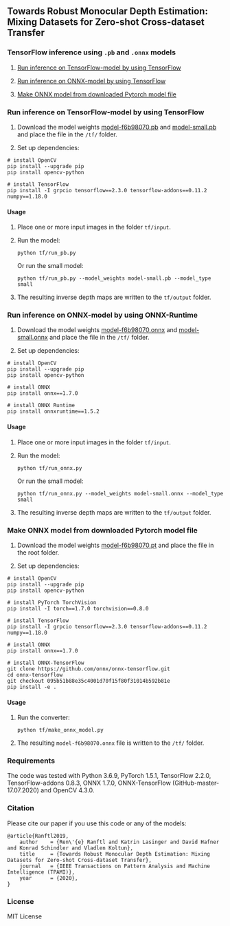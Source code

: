 ## Towards Robust Monocular Depth Estimation: Mixing Datasets for Zero-shot Cross-dataset Transfer

### TensorFlow inference using `.pb` and `.onnx` models

1. [Run inference on TensorFlow-model by using TensorFlow](#run-inference-on-tensorflow-model-by-using-tensorFlow)

2. [Run inference on ONNX-model by using TensorFlow](#run-inference-on-onnx-model-by-using-tensorflow)

3. [Make ONNX model from downloaded Pytorch model file](#make-onnx-model-from-downloaded-pytorch-model-file)


### Run inference on TensorFlow-model by using TensorFlow

1) Download the model weights [model-f6b98070.pb](https://github.com/isl-org/MiDaS/releases/download/v2_1/model-f6b98070.pb) 
and [model-small.pb](https://github.com/isl-org/MiDaS/releases/download/v2_1/model-small.pb) and place the
file in the `/tf/` folder.

2) Set up dependencies: 

```shell
# install OpenCV
pip install --upgrade pip
pip install opencv-python

# install TensorFlow
pip install -I grpcio tensorflow==2.3.0 tensorflow-addons==0.11.2 numpy==1.18.0
```

#### Usage

1) Place one or more input images in the folder `tf/input`.

2) Run the model:

    ```shell
    python tf/run_pb.py
    ```

    Or run the small model:

    ```shell
    python tf/run_pb.py --model_weights model-small.pb --model_type small
    ```

3) The resulting inverse depth maps are written to the `tf/output` folder.


### Run inference on ONNX-model by using ONNX-Runtime

1) Download the model weights [model-f6b98070.onnx](https://github.com/isl-org/MiDaS/releases/download/v2_1/model-f6b98070.onnx) 
and [model-small.onnx](https://github.com/isl-org/MiDaS/releases/download/v2_1/model-small.onnx) and place the
file in the `/tf/` folder.

2) Set up dependencies: 

```shell
# install OpenCV
pip install --upgrade pip
pip install opencv-python

# install ONNX
pip install onnx==1.7.0

# install ONNX Runtime
pip install onnxruntime==1.5.2
```

#### Usage

1) Place one or more input images in the folder `tf/input`.

2) Run the model:

    ```shell
    python tf/run_onnx.py
    ```

    Or run the small model:

    ```shell
    python tf/run_onnx.py --model_weights model-small.onnx --model_type small
    ```

3) The resulting inverse depth maps are written to the `tf/output` folder.



### Make ONNX model from downloaded Pytorch model file

1) Download the model weights [model-f6b98070.pt](https://github.com/isl-org/MiDaS/releases/download/v2_1/model-f6b98070.pt) and place the
file in the root folder.

2) Set up dependencies: 

```shell
# install OpenCV
pip install --upgrade pip
pip install opencv-python

# install PyTorch TorchVision
pip install -I torch==1.7.0 torchvision==0.8.0

# install TensorFlow
pip install -I grpcio tensorflow==2.3.0 tensorflow-addons==0.11.2 numpy==1.18.0

# install ONNX
pip install onnx==1.7.0

# install ONNX-TensorFlow
git clone https://github.com/onnx/onnx-tensorflow.git
cd onnx-tensorflow 
git checkout 095b51b88e35c4001d70f15f80f31014b592b81e 
pip install -e .
```

#### Usage

1) Run the converter:

    ```shell
    python tf/make_onnx_model.py
    ```

2) The resulting `model-f6b98070.onnx` file is written to the `/tf/` folder.


### Requirements

   The code was tested with Python 3.6.9, PyTorch 1.5.1, TensorFlow 2.2.0, TensorFlow-addons 0.8.3, ONNX 1.7.0, ONNX-TensorFlow (GitHub-master-17.07.2020) and OpenCV 4.3.0.
 
### Citation

Please cite our paper if you use this code or any of the models:
```
@article{Ranftl2019,
	author    = {Ren\'{e} Ranftl and Katrin Lasinger and David Hafner and Konrad Schindler and Vladlen Koltun},
	title     = {Towards Robust Monocular Depth Estimation: Mixing Datasets for Zero-shot Cross-dataset Transfer},
	journal   = {IEEE Transactions on Pattern Analysis and Machine Intelligence (TPAMI)},
	year      = {2020},
}
```

### License 

MIT License
